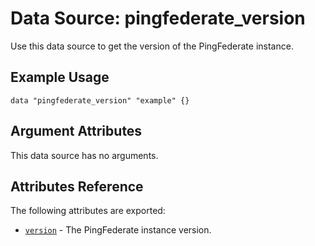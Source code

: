# Data Source: pingfederate_version

Use this data source to get the version of the PingFederate instance.

## Example Usage
```hcl
data "pingfederate_version" "example" {}
```

## Argument Attributes

This data source has no arguments.

## Attributes Reference

The following attributes are exported:

- [`version`](#version) - The PingFederate instance version.

